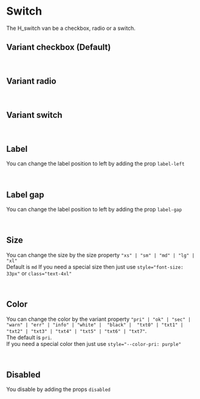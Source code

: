 # Switch

The H_switch van be a checkbox, radio or a switch.<br>

## Variant checkbox (Default)

<hhl-live-editor title="" htmlCode='
    <template>
    <div class="flex items-center gap-4 flex-wrap">
        <H_switch autofocus label="Switch 1"  v-model="check" variant="checkbox"></H_switch>
        <H_switch label="Switch 2" v-model="check" variant="checkbox"></H_switch>    
        <H_switch label="Switch 3" v-model="check" variant="checkbox"></H_switch>
    </div>
    </template>
    <script>
        const check = ref(true);
        return {check}
    </script>
'>
</hhl-live-editor>

<br>

## Variant radio

<hhl-live-editor title="" htmlCode='
    <template>
    <div class="flex items-center gap-4 flex-wrap">
        <H_switch switch label="Switch 1"  v-model="check" variant="radio" value="n1"></H_switch>
        <H_switch switch label="Switch 2" v-model="check" variant="radio" value="n2"></H_switch>    
        <H_switch switch label="Switch 3" v-model="check" variant="radio" value="n3"></H_switch>
    </div>
    </template>
    <script>
        const check = ref("");
        return {check}
    </script>
'>
</hhl-live-editor>

<br>

## Variant switch

<hhl-live-editor title="" htmlCode='
    <template>
    <div class="flex items-center gap-4 flex-wrap">
        <H_switch label="Radio 1"  v-model="radioVal" variant="switch" value="n1"></H_switch>
        <H_switch label="Radio 2" v-model="radioVal" variant="switch" value="n2"></H_switch>    
        <H_switch label="Radio 3" v-model="radioVal" variant="switch" value="n3"></H_switch>
    </div>
    </template>
    <script>
               const radioVal = ref([]);
        return {radioVal}
    </script>
'>
</hhl-live-editor>

<br>

## Label

You can change the label position to left by adding the prop `label-left`

<hhl-live-editor title="" htmlCode='
    <template>
    <div class="flex items-center gap-4 flex-wrap">
        <H_switch label="label standard" v-model="check"></H_switch>
        <H_switch label-left label="Label left" v-model="check"></H_switch>  
       <div class="flex-1" /> 
    </div>
    </template>
    <script>
        const check = ref(true);
        return {check}
    </script>
'>
</hhl-live-editor>

<br>

## Label gap

You can change the label position to left by adding the prop `label-gap`

<hhl-live-editor title="" htmlCode='
    <template>
    <div class="flex items-center gap-4 flex-wrap">
        <H_switch label="label standard" v-model="check" label-gap="33px"></H_switch>
        <H_switch label-left label="Label left" v-model="check" label-gap="1px"></H_switch>  
       <div class="flex-1" /> 
    </div>
    </template>
    <script>
        const check = ref(true);
        return {check}
    </script>
'>
</hhl-live-editor>

<br>

## Size

You can change the size by the size property `"xs" | "sm" | "md" | "lg" | "xl"`<br>
Default is `md`
If you need a special size then just use `style="font-size: 33px"` or `class="text-4xl"`

<hhl-live-editor title="" htmlCode='
    <template>
    <div class="flex items-center gap-4 flex-wrap">
        <H_switch size="xs" label="XS" v-model="radio" value="n1" variant="radio"></H_switch>
        <H_switch size="sm"  label="SM" v-model="radio" value="n2" variant="radio"></H_switch>    
        <H_switch size="md" label="MD default" v-model="radio" value="n3" variant="radio"></H_switch>
        <H_switch size="lg"  label="LG" v-model="radio" value="n4" variant="radio"></H_switch>  
        <H_switch size="xl"  label="XL" v-model="radio" value="n5" variant="radio"></H_switch>  
        <H_switch style="font-size: 33px" label="style" v-model="radio" value="n6" variant="radio"></H_switch>
        <H_switch class="text-4xl" label="class" v-model="radio" value="n6" variant="radio"></H_switch>
    </div>
    <div class="flex items-center gap-4 flex-wrap mt-9">
        <H_switch size="xs" label="XS" v-model="check"></H_switch>
        <H_switch size="sm"  label="SM" v-model="check"></H_switch>    
        <H_switch size="md" label="MD default" v-model="check"></H_switch>
        <H_switch size="lg"  label="LG" v-model="check"></H_switch>  
        <H_switch size="xl"  label="XL" v-model="check"></H_switch>  
    </div>
     <div class="flex items-center gap-4 flex-wrap mt-9">
        <H_switch size="xs" label="XS" v-model="sw" variant="switch"></H_switch>
        <H_switch size="sm"  label="SM" v-model="sw" variant="switch"></H_switch>    
        <H_switch size="md" label="MD default" v-model="sw" variant="switch"></H_switch>
        <H_switch size="lg"  label="LG" v-model="sw" variant="switch"></H_switch>  
        <H_switch size="xl"  label="XL" v-model="sw" variant="switch"></H_switch>   
    </div>
    </template>
    <script>
        const check = ref(true);
        const radio = ref("n5");
        const sw = ref(true);
        return {check,radio,sw}
    </script>
'>
</hhl-live-editor>

<br>

## Color

You can change the color by the variant property `"pri" | "ok" | "sec" | "warn" | "err" | "info" | "white" |  "black" |  "txt0" | "txt1" | "txt2" | "txt3" | "txt4" | "txt5" | "txt6" | "txt7"`. <br>
The default is `pri`.<br>
If you need a special color then just use `style="--color-pri: purple"`

<hhl-live-editor title="" htmlCode='
    <template>
    <div class="flex items-center gap-4 flexWrap">
        <H_switch label="pri" v-model="check" variant="radio" color="pri" size="xs"></H_switch>
        <H_switch label="sec" v-model="check" variant="radio" color="sec" size="xs"></H_switch>    
        <H_switch label="ok" v-model="check" variant="radio" color="ok" size="xs"></H_switch>
        <H_switch label="err" v-model="check" variant="radio" color="err" size="xs"></H_switch>
        <H_switch label="warn" v-model="check" variant="radio" color="warn" size="xs"></H_switch>
        <H_switch label="info" v-model="check" variant="radio" color="info" size="xs"></H_switch>
        <H_switch label="txt0" v-model="check" variant="radio" color="txt0" size="xs"></H_switch>
        <H_switch label="txt1" v-model="check" variant="radio" color="txt1" size="xs"></H_switch>
        <H_switch label="txt2" v-model="check" variant="radio" color="txt2" size="xs"></H_switch>
        <H_switch label="txt3" v-model="check" variant="radio" color="txt3" size="xs"></H_switch>
        <H_switch label="txt4" v-model="check" variant="radio" color="txt4" size="xs"></H_switch>
        <H_switch label="txt5" v-model="check" variant="radio" color="txt5" size="xs"></H_switch>
        <H_switch label="txt6" v-model="check" variant="radio" color="txt6" size="xs"></H_switch>
        <H_switch label="txt7" v-model="check" variant="radio" color="txt7" size="xs"></H_switch>
        <H_switch style="--color-pri: purple" variant="radio" label="purple" v-model="check" size="xs"></H_switch>
    </div>
    <div class="flex items-center gap-4 flexWrap mt-9">
        <H_switch label="pri" v-model="radio" color="pri" size="xs"></H_switch>
        <H_switch label="sec" v-model="radio" color="sec" size="xs"></H_switch>    
        <H_switch label="ok" v-model="radio" color="ok" size="xs"></H_switch>
        <H_switch label="err" v-model="radio" color="err" size="xs"></H_switch>
        <H_switch label="warn" v-model="radio" color="warn" size="xs"></H_switch>
        <H_switch label="info" v-model="radio" color="info" size="xs"></H_switch>
        <H_switch label="txt0" v-model="radio" color="txt0" size="xs"></H_switch>
        <H_switch label="txt1" v-model="radio" color="txt1" size="xs"></H_switch>
        <H_switch label="txt2" v-model="radio" color="txt2" size="xs"></H_switch>
        <H_switch label="txt3" v-model="radio" color="txt3" size="xs"></H_switch>
        <H_switch label="txt4" v-model="radio" color="txt4" size="xs"></H_switch>
        <H_switch label="txt5" v-model="radio" color="txt5" size="xs"></H_switch>
        <H_switch label="txt6" v-model="radio" color="txt6" size="xs"></H_switch>
        <H_switch label="txt7" v-model="radio" color="txt7" size="xs"></H_switch>
        <H_switch style="--color-pri: purple" label="purple" v-model="radio"  size="xs"></H_switch>
    </div>
        <div class="flex items-center gap-4 flexWrap  mt-9">
        <H_switch label="pri" v-model="sw" color="pri" variant="switch" size="xs"></H_switch>
        <H_switch label="sec" v-model="sw" color="sec" variant="switch" size="xs"></H_switch>    
        <H_switch label="ok" v-model="sw" color="ok" variant="switch" size="xs"></H_switch>
        <H_switch label="err" v-model="sw" color="err" variant="switch" size="xs"></H_switch>
        <H_switch label="warn" v-model="sw" color="warn" variant="switch" size="xs"></H_switch>
        <H_switch label="info" v-model="sw" color="info" variant="switch" size="xs"></H_switch>
        <H_switch label="txt0" v-model="sw" color="txt0" variant="switch" size="xs"></H_switch>
        <H_switch label="txt1" v-model="sw" color="txt1" variant="switch" size="xs"></H_switch>
        <H_switch label="txt2" v-model="sw" color="txt2" variant="switch" size="xs"></H_switch>
        <H_switch label="txt3" v-model="sw" color="txt3" variant="switch" size="xs"></H_switch>
        <H_switch label="txt4" v-model="sw" color="txt4" variant="switch" size="xs"></H_switch>
        <H_switch label="txt5" v-model="sw" color="txt5" variant="switch" size="xs"></H_switch>
        <H_switch label="txt6" v-model="sw" color="txt6" variant="switch" size="xs"></H_switch>
        <H_switch label="txt7" v-model="sw" color="txt7" variant="switch" size="xs"></H_switch>
        <H_switch style="--color-pri: purple" label="purple" v-model="sw" variant="switch" size="xs"></H_switch>
    </div>
    </template>
    <script>
        const check = ref(true);
        const radio = ref("c");
        const sw = ref(true);
        return {check,radio,sw}
    </script>
'>
</hhl-live-editor>

<br>

## Disabled

You disable by adding the props `disabled`

<hhl-live-editor title="" htmlCode='
<template>
    <div class="flex items-center gap-4 flexWrap">
        <H_switch label="pri" v-model="check" variant="radio" color="pri" size="xs" disabled></H_switch>
        <H_switch label="sec" v-model="check" variant="radio" color="sec" size="xs" disabled></H_switch>    
        <H_switch label="ok" v-model="check" variant="radio" color="ok" size="xs" disabled></H_switch>
        <H_switch label="err" v-model="check" variant="radio" color="err" size="xs" disabled></H_switch>
        <H_switch label="warn" v-model="check" variant="radio" color="warn" size="xs" disabled></H_switch>
        <H_switch label="info" v-model="check" variant="radio" color="info" size="xs" disabled></H_switch>
        <H_switch label="txt0" v-model="check" variant="radio" color="txt0" size="xs" disabled></H_switch>
        <H_switch label="txt1" v-model="check" variant="radio" color="txt1" size="xs" disabled></H_switch>
        <H_switch label="txt2" v-model="check" variant="radio" color="txt2" size="xs" disabled></H_switch>
        <H_switch label="txt3" v-model="check" variant="radio" color="txt3" size="xs" disabled></H_switch>
        <H_switch label="txt4" v-model="check" variant="radio" color="txt4" size="xs" disabled></H_switch>
        <H_switch label="txt5" v-model="check" variant="radio" color="txt5" size="xs" disabled></H_switch>
        <H_switch label="txt6" v-model="check" variant="radio" color="txt6" size="xs" disabled></H_switch>
        <H_switch style="--color-currentBg: purple" variant="radio" label="purple" v-model="check" size="xs" disabled></H_switch>
    </div>
    <div class="flex items-center gap-4 flexWrap mt-9">
        <H_switch label="pri" v-model="radio" color="pri" size="xs" disabled></H_switch>
        <H_switch label="sec" v-model="radio" color="sec" size="xs" disabled></H_switch>    
        <H_switch label="ok" v-model="radio" color="ok" size="xs" disabled></H_switch>
        <H_switch label="err" v-model="radio" color="err" size="xs" disabled></H_switch>
        <H_switch label="warn" v-model="radio" color="warn" size="xs" disabled></H_switch>
        <H_switch label="info" v-model="radio" color="info" size="xs" disabled></H_switch>
        <H_switch label="txt0" v-model="radio" color="txt0" size="xs" disabled></H_switch>
        <H_switch label="txt1" v-model="radio" color="txt1" size="xs" disabled></H_switch>
        <H_switch label="txt2" v-model="radio" color="txt2" size="xs" disabled></H_switch>
        <H_switch label="txt3" v-model="radio" color="txt3" size="xs" disabled></H_switch>
        <H_switch label="txt4" v-model="radio" color="txt4" size="xs" disabled></H_switch>
        <H_switch label="txt5" v-model="radio" color="txt5" size="xs" disabled></H_switch>
        <H_switch label="txt6" v-model="radio" color="txt6" size="xs" disabled></H_switch>
        <H_switch style="--color-currentBg: purple" label="purple" v-model="radio" variant="radio" size="xs" disabled></H_switch>
    </div>
        <div class="flex items-center gap-4 flexWrap  mt-9">
        <H_switch label="pri" v-model="sw" color="pri" variant="switch" size="xs" disabled></H_switch>
        <H_switch label="sec" v-model="sw" color="sec" variant="switch" size="xs" disabled></H_switch>    
        <H_switch label="ok" v-model="sw" color="ok" variant="switch" size="xs" disabled></H_switch>
        <H_switch label="err" v-model="sw" color="err" variant="switch" size="xs" disabled></H_switch>
        <H_switch label="warn" v-model="sw" color="warn" variant="switch" size="xs" disabled></H_switch>
        <H_switch label="info" v-model="sw" color="info" variant="switch" size="xs" disabled></H_switch>
        <H_switch label="txt0" v-model="sw" color="txt0" variant="switch" size="xs" disabled></H_switch>
        <H_switch label="txt1" v-model="sw" color="txt1" variant="switch" size="xs" disabled></H_switch>
        <H_switch label="txt2" v-model="sw" color="txt2" variant="switch" size="xs" disabled></H_switch>
        <H_switch label="txt3" v-model="sw" color="txt3" variant="switch" size="xs" disabled></H_switch>
        <H_switch label="txt4" v-model="sw" color="txt4" variant="switch" size="xs" disabled></H_switch>
        <H_switch label="txt5" v-model="sw" color="txt5" variant="switch" size="xs" disabled></H_switch>
        <H_switch label="txt6" v-model="sw" color="txt6" variant="switch" size="xs" disabled></H_switch>
        <H_switch style="--color-currentBg: purple" label="purple" v-model="sw" variant="switch" size="xs" disabled></H_switch>
    </div>
    </template>
    <script>
        const check = ref(true);
        const radio = ref("");
        const sw = ref(true);
        return {check,radio,sw}
    </script>
'>
</hhl-live-editor>

<br>
